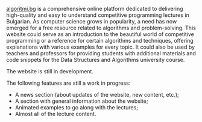 [algoritmi.bg](https://algoritmibg.netlify.app) is a comprehensive online platform dedicated to delivering high-quality and easy to understand competitive programming lectures in Bulgarian. As computer science grows in popularity, a need has now emerged for a free resource related to algorithms and problem-solving. This website could serve as an introduction to the beautiful world of competitive programming or a reference for certain algorithms and techniques, offering explanations with various examples for every topic. It could also be used by teachers and professors for providing students with additional materials and code snippets for the Data Structures and Algorithms university course.

The website is still in development. 

The following features are still a work in progress:
- A news section (about updates of the website, new content, etc.);
- A section with general information about the website;
- Animated examples to go along with the lectures;
- Almost all of the lecture content.
